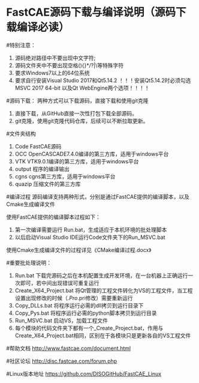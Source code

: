 # FastCAE源码下载与编译说明（源码下载编译必读）

#特别注意：
1. 源码绝对路径中不要出现中文字符;
2. 源码文件夹中不要出现空格(){}*/?|\等特殊字符
3. 要求Windows7以上的64位系统
4. 要求自行安装Visual Studio 2017和Qt5.14.2 
   ！！！安装Qt5.14.2时必须勾选MSVC 2017 64-bit 以及Qt WebEngine两个选项！！！！

#源码下载：
两种方式可以下载源码，直接下载和使用git克隆
1. 直接下载，从GitHub直接一次性打包下载全部源码。
2. git克隆，使用git克隆代码仓库，后续可以不断拉取更新。

#文件夹结构
1. Code    FastCAE源码
2. OCC     OpenCASCADE7.4.0编译的第三方库，适用于windows平台
3. VTK     VTK9.0.1编译的第三方库，适用于windows平台
4. output  程序的编译输出
5. cgns     cgns第三方库，适用于windows平台
6. quazip   压缩文件的第三方库

#编译过程
源码编译支持两种形式，分别是通过FastCAE提供的编译脚本，以及Cmake生成编译文件

使用FastCAE提供的编译脚本过程如下：
1. 第一次编译需要运行 Run.bat，生成适应于本机环境的批处理脚本
2. 以后启动Visual Studio IDE运行Code文件夹下的Run_MSVC.bat

使用Cmake生成编译文件的过程详见《CMake编译过程.docx》

#重要批处理说明：
1. Run.bat                 下载完源码之后在本机配置生成开发环境，在一台机器上正确运行一次即可，若中间出现错误可重复运行
2. Create_X64_Project.bat  将Qt管理的工程文件转化为VS的工程文件，当工程设置出现修改的时候（*.Pro*.pri修改）需要重新运行
3. Copy_DLLs.bat           将程序运行必需的dll拷贝到运行目录下
4. Copy_Pys.bat            将程序运行必需的python脚本拷贝到运行目录
5. Run_MSVC.bat            启动VS，加载工程文件
6. 每个模块的代码文件夹下都有一个_Create_Project.bat，作用与Create_X64_Project.bat相同，区别在于各模块只是更新各自的VS工程文件

#帮助文档
http://www.fastcae.com/document.html

#社区论坛
http://disc.fastcae.com/forum.php

#Linux版本地址
https://github.com/DISOGitHub/FastCAE_Linux

